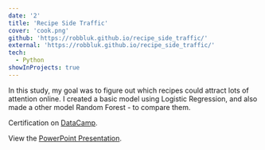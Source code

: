 ```yaml
---
date: '2'
title: 'Recipe Side Traffic'
cover: 'cook.png'
github: 'https://robbluk.github.io/recipe_side_traffic/'
external: 'https://robbluk.github.io/recipe_side_traffic/'
tech:
  - Python
showInProjects: true
---
```


In this study, my goal was to figure out which recipes could attract lots of attention online. I created a basic model using Logistic Regression, and also made a other model Random Forest - to compare them.

Certification on [DataCamp](https://www.datacamp.com/).

View the [PowerPoint Presentation](https://1drv.ms/p/s!AlylDCNPs_O-iSgl1I7aYummp5bo?e=N9nT1s).
